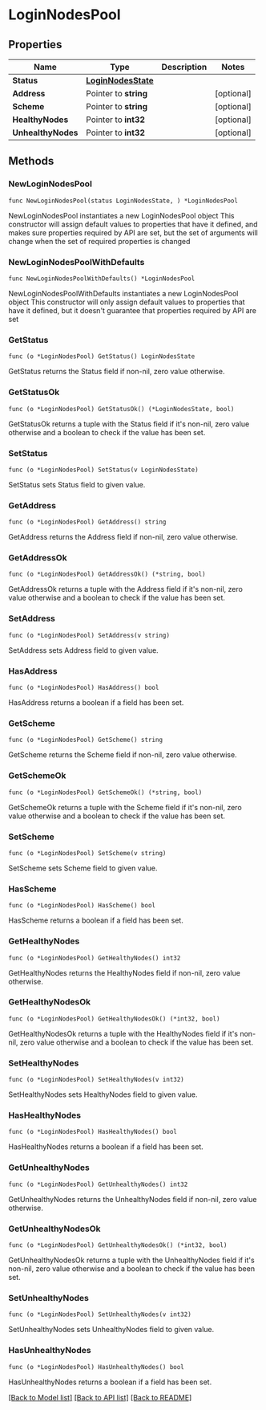 # LoginNodesPool

## Properties

Name | Type | Description | Notes
------------ | ------------- | ------------- | -------------
**Status** | [**LoginNodesState**](LoginNodesState.md) |  | 
**Address** | Pointer to **string** |  | [optional] 
**Scheme** | Pointer to **string** |  | [optional] 
**HealthyNodes** | Pointer to **int32** |  | [optional] 
**UnhealthyNodes** | Pointer to **int32** |  | [optional] 

## Methods

### NewLoginNodesPool

`func NewLoginNodesPool(status LoginNodesState, ) *LoginNodesPool`

NewLoginNodesPool instantiates a new LoginNodesPool object
This constructor will assign default values to properties that have it defined,
and makes sure properties required by API are set, but the set of arguments
will change when the set of required properties is changed

### NewLoginNodesPoolWithDefaults

`func NewLoginNodesPoolWithDefaults() *LoginNodesPool`

NewLoginNodesPoolWithDefaults instantiates a new LoginNodesPool object
This constructor will only assign default values to properties that have it defined,
but it doesn't guarantee that properties required by API are set

### GetStatus

`func (o *LoginNodesPool) GetStatus() LoginNodesState`

GetStatus returns the Status field if non-nil, zero value otherwise.

### GetStatusOk

`func (o *LoginNodesPool) GetStatusOk() (*LoginNodesState, bool)`

GetStatusOk returns a tuple with the Status field if it's non-nil, zero value otherwise
and a boolean to check if the value has been set.

### SetStatus

`func (o *LoginNodesPool) SetStatus(v LoginNodesState)`

SetStatus sets Status field to given value.


### GetAddress

`func (o *LoginNodesPool) GetAddress() string`

GetAddress returns the Address field if non-nil, zero value otherwise.

### GetAddressOk

`func (o *LoginNodesPool) GetAddressOk() (*string, bool)`

GetAddressOk returns a tuple with the Address field if it's non-nil, zero value otherwise
and a boolean to check if the value has been set.

### SetAddress

`func (o *LoginNodesPool) SetAddress(v string)`

SetAddress sets Address field to given value.

### HasAddress

`func (o *LoginNodesPool) HasAddress() bool`

HasAddress returns a boolean if a field has been set.

### GetScheme

`func (o *LoginNodesPool) GetScheme() string`

GetScheme returns the Scheme field if non-nil, zero value otherwise.

### GetSchemeOk

`func (o *LoginNodesPool) GetSchemeOk() (*string, bool)`

GetSchemeOk returns a tuple with the Scheme field if it's non-nil, zero value otherwise
and a boolean to check if the value has been set.

### SetScheme

`func (o *LoginNodesPool) SetScheme(v string)`

SetScheme sets Scheme field to given value.

### HasScheme

`func (o *LoginNodesPool) HasScheme() bool`

HasScheme returns a boolean if a field has been set.

### GetHealthyNodes

`func (o *LoginNodesPool) GetHealthyNodes() int32`

GetHealthyNodes returns the HealthyNodes field if non-nil, zero value otherwise.

### GetHealthyNodesOk

`func (o *LoginNodesPool) GetHealthyNodesOk() (*int32, bool)`

GetHealthyNodesOk returns a tuple with the HealthyNodes field if it's non-nil, zero value otherwise
and a boolean to check if the value has been set.

### SetHealthyNodes

`func (o *LoginNodesPool) SetHealthyNodes(v int32)`

SetHealthyNodes sets HealthyNodes field to given value.

### HasHealthyNodes

`func (o *LoginNodesPool) HasHealthyNodes() bool`

HasHealthyNodes returns a boolean if a field has been set.

### GetUnhealthyNodes

`func (o *LoginNodesPool) GetUnhealthyNodes() int32`

GetUnhealthyNodes returns the UnhealthyNodes field if non-nil, zero value otherwise.

### GetUnhealthyNodesOk

`func (o *LoginNodesPool) GetUnhealthyNodesOk() (*int32, bool)`

GetUnhealthyNodesOk returns a tuple with the UnhealthyNodes field if it's non-nil, zero value otherwise
and a boolean to check if the value has been set.

### SetUnhealthyNodes

`func (o *LoginNodesPool) SetUnhealthyNodes(v int32)`

SetUnhealthyNodes sets UnhealthyNodes field to given value.

### HasUnhealthyNodes

`func (o *LoginNodesPool) HasUnhealthyNodes() bool`

HasUnhealthyNodes returns a boolean if a field has been set.


[[Back to Model list]](../README.md#documentation-for-models) [[Back to API list]](../README.md#documentation-for-api-endpoints) [[Back to README]](../README.md)


